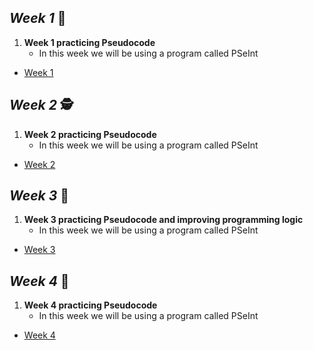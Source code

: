 ## _Week 1_ 🥷 
1. **Week 1 practicing Pseudocode**
   - In this week we will be using a program called PSeInt
+ [Week 1](https://github.com/Ben4010/CORE-CODE-REPOSITORIOS/tree/main/Sesion%20de%20algoritmos)
## _Week 2_ 🕵️ 
1. **Week 2 practicing Pseudocode**
   - In this week we will be using a program called PSeInt
+ [Week 2](https://github.com/Ben4010/CORE-CODE-REPOSITORIOS/tree/main/semana%202%20pseudoc%C3%B3digo)
## _Week 3_ 💫 
1. **Week 3 practicing Pseudocode and improving programming logic**
   - In this week we will be using a program called PSeInt
+ [Week 3](https://github.com/Ben4010/CORE-CODE-REPOSITORIOS/tree/main/semana%202%20pseudoc%C3%B3digo)
## _Week 4_ 🙌
1. **Week 4 practicing Pseudocode**
   - In this week we will be using a program called PSeInt
+ [Week 4](https://github.com/Ben4010/CORE-CODE-REPOSITORIOS/tree/main/semana%204)
 
